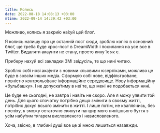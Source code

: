 ```yaml
---
title: Колись
date: 2022-08-18 14:08:13 +03:00
mtime: 2022-09-14 14:39:42 +03:00
---
```


Можливо, колись я закри́ю на́хуй цей блоґ.

Я колись напишу про це останній пост сюди, зроблю копію в основний блоґ, ще треба буде крос-пост в DreamWidth і посилання на усе все в Twitter. Видаляти акаунти не стану, просто кину їх як є.

Приберу нахуй всі закладки ЗМІ звідусіль, те що нині читаю.

Зроблю собі нові ака́унти з новими кльовими юзерпі́ками, можливо це буде в зовсім інших медіа. Сформу́ю собі нове, відфільтро́ване, повністю контрольо́ване інформаційне середовище. Нову інформаційну «бульбашку». І не допуска́тиму в неї те, що мені не подобається нині.

Це буде не сьогодні, не завтра і навіть не скоро. Але я можу уявити той день. Для цього спочатку потрібно дещо змінити в своєму житті, потрібно дохуя всього змінити в житті. І лише потім, не кваплячись, без поспіху, я зможу остаточно скинути панцир мого нинішнього буття з усім набу́тим тягарем висловленого і невисловленого.

Хоча, звісно, в глибині душі все це зі мною лишиться назавжди.
